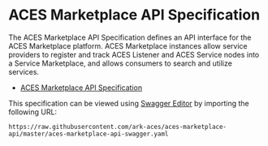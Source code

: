 # ACES Marketplace API Specification

The ACES Marketplace API Specification defines an API interface for
the ACES Marketplace platform. ACES Marketplace instances allow service providers to register 
and track ACES Listener and ACES Service nodes into a Service Marketplace, and allows
consumers to search and utilize services. 

* [ACES Marketplace API Specification](aces-marketplace-api-swagger.yaml)


This specification can be viewed using [Swagger Editor](https://editor.swagger.io/) by
importing the following URL: 

`https://raw.githubusercontent.com/ark-aces/aces-marketplace-api/master/aces-marketplace-api-swagger.yaml`
